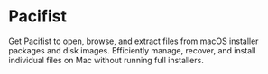 # Pacifist
Get Pacifist to open, browse, and extract files from macOS installer packages and disk images. Efficiently manage, recover, and install individual files on Mac without running full installers.
